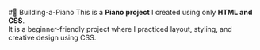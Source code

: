 #🎹 Building-a-Piano
This is a **Piano project** I created using only **HTML and CSS**.  
It is a beginner-friendly project where I practiced layout, styling, and creative design using CSS.

